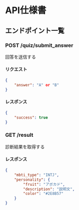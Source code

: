 # API仕様書

## エンドポイント一覧

### POST /quiz/submit_answer
回答を送信する

#### リクエスト
```json
{
    "answer": "A" or "B"
}
```

#### レスポンス
```json
{
    "success": true
}
```

### GET /result
診断結果を取得する

#### レスポンス
```json
{
    "mbti_type": "INTJ",
    "personality": {
        "fruit": "アボカド",
        "description": "説明文",
        "color": "#2E8B57"
    }
}
```
